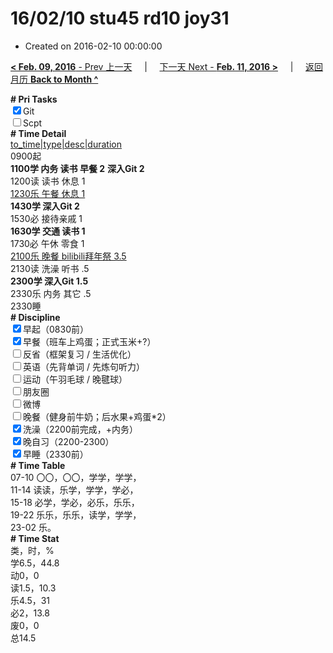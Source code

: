 # 16/02/10 stu45 rd10 joy31

- Created on 2016-02-10 00:00:00

[**< Feb. 09, 2016** - Prev 上一天](/lifelogs/2016/02/d09.md) &nbsp; &nbsp; | &nbsp; &nbsp; [下一天 Next - **Feb. 11, 2016 >**](/lifelogs/2016/02/d11.md) &nbsp; &nbsp; |  &nbsp; &nbsp; [返回月历 **Back to Month ^**](/lifelogs/2016/02/index.md)
<br/><div><b># Pri Tasks</b></div><div><input checked="true" type="checkbox"/>Git</div><div><input type="checkbox"/>Scpt</div><div><b># Time Detail</b></div><div><u>to_time|type|desc|duration</u></div><div>0900起</div><div><b>1100学 内务 读书 早餐 2</b> <b>深入Git 2</b></div><div>1200读 读书 休息 1</div><div><u>1230乐 午餐 休息 1</u></div><div><b>1430学 深入Git 2</b></div><div>1530必 接待亲戚 1</div><div><b>1630学 交通 读书 1</b></div><div>1730必 午休 零食 1</div><div><u>2100乐 晚餐 bilibili拜年祭 3.5</u></div><div>2130读 洗澡 听书 .5</div><div><b>2300学 深入Git 1.5</b></div><div>2330乐 内务 其它 .5</div><div>2330睡</div><div><b># Discipline</b></div><div><input checked="true" type="checkbox"/>早起（0830前）</div><div><input checked="true" type="checkbox"/>早餐（班车上鸡蛋；正式玉米+?）</div><div><input type="checkbox"/>反省（框架复习 / 生活优化）</div><div><input type="checkbox"/>英语（先背单词 / 先炼句听力）</div><div><input type="checkbox"/>运动（午羽毛球 / 晚毽球）</div><div><input type="checkbox"/>朋友圈</div><div><input type="checkbox"/>微博</div><div><input type="checkbox"/>晚餐（健身前牛奶；后水果+鸡蛋*2）</div><div><input checked="true" type="checkbox"/>洗澡（2200前完成，+内务）</div><div><input checked="true" type="checkbox"/>晚自习（2200-2300）</div><div><input checked="true" type="checkbox"/>早睡（2330前）</div><div><b># Time Table</b></div><div>07-10 〇〇，〇〇，学学，学学，</div><div>11-14 读读，乐学，学学，学必，</div><div>15-18 必学，学必，必乐，乐乐，</div><div>19-22 乐乐，乐乐，读学，学学，</div><div>23-02 乐。</div><div><b># Time Stat</b></div><div>类，时，%</div><div>学6.5，44.8</div><div>动0，0</div><div>读1.5，10.3</div><div>乐4.5，31</div><div>必2，13.8</div><div>废0，0</div><div>总14.5</div>
